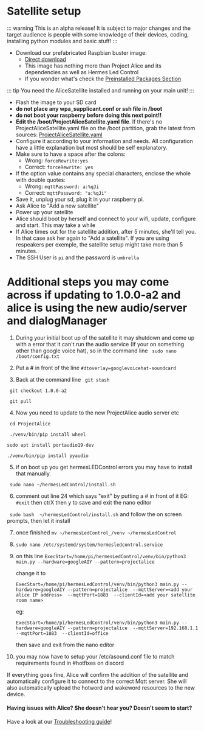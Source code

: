 # Satellite setup

::: warning
This is an alpha release! It is subject to major changes and the target audience is people with some knowledge of their devices, coding, installing python modules and basic stuff!
:::


- Download our prefabricated Raspbian buster image:
   - [Direct download](https://github.com/project-alice-assistant/ProjectAliceSatellite/releases/tag/v1.0.0-a1)
   - This image has nothing more than Project Alice and its dependencies as well as Hermes Led Control
   - If you wonder what's check the [Preinstalled Packages Section](preinstalled)

::: tip
You need the AliceSatellite installed and running on your main unit!
:::

- Flash the image to your SD card
- **do not place any wpa_supplicant.conf or ssh file in /boot**
- **do not boot your raspberry before doing this next point!!**
- **Edit the /boot/ProjectAliceSatellite.yaml file**. If there's no ProjectAliceSatellite.yaml file on the /boot partition, grab the latest from sources: [ProjectAliceSatellite.yaml](https://github.com/project-alice-assistant/ProjectAliceSatellite/blob/master/ProjectAliceSatellite.yaml)
- Configure it according to your information and needs. All configuration have a little explanation but most should be self explanatory.
- Make sure to have a space after the colons:
   - Wrong: `forceRewrite:yes`
   - Correct: `forceRewrite: yes`
- If the option value contains any special characters, enclose the whole with double quotes:
   - Wrong: `mqttPassword: a:%qJi`
   - Correct: `mqttPassword: "a:%qJi"`
- Save it, unplug your sd, plug it in your raspberry pi.
- Ask Alice to "Add a new satellite"
- Power up your satellite
- Alice should boot by herself and connect to your wifi, update, configure and start. This may take a while
- If Alice times out for the satellite addition, after 5 minutes, she'll tell you. In that case ask her again to "Add a satellite". If you are using respeakers per exemple, the satellite setup might take more than 5 minutes.
- The SSH User is `pi` and the password is `umbrella`

# Additional steps you may come across if updating to 1.0.0-a2 and alice is using the new audio/server and dialogManager

1. During your initial boot up of the satellite it may shutdown and come up with a error that it can't run the audio service (If your on something other than google voice hat), so in the command line 
``` sudo nano /boot/config.txt``` 
2. Put a # in front of the line ```#dtoverlay=googlevoicehat-soundcard```

3. Back at the command line 
``` git stash```

``` git checkout 1.0.0-a2```

``` git pull```

4. Now you need to update to the new ProjectAlice audio server etc

``` cd ProjectAlice```

``` ./venv/bin/pip install wheel```

``` sudo apt install portaudio19-dev ```

``` ./venv/bin/pip install pyaudio ```

5. if on boot up you get hermesLEDControl errors you may have to install that manually.

``` sudo nano ~/hermesLedControl/install.sh``` 

6. comment out line 24 which says "exit" by putting a # in front of it EG: ```#exit``` then ctrX  then y to save and exit the nano editor

``` sudo bash  ~/hermesLedControl/install.sh``` and follow the on screen prompts, then let it install

7. once finished ```mv ~/hermesLedControl_/venv ~/hermesLedControl```

8. ```sudo nano /etc/systemd/system/hermesledcontrol.service```

9. on this line ```ExecStart=/home/pi/hermesLedControl/venv/bin/python3 main.py --hardware=googleAIY --pattern=projectalice```

   change it to 
   
   ```ExecStart=/home/pi/hermesLedControl/venv/bin/python3 main.py --hardware=googleAIY --pattern=projectalice  --mqttServer=<add your alice IP address>  --mqttPort=1883  --clientId=<add your satellite room name>```
   
   eg:
   
   ```ExecStart=/home/pi/hermesLedControl/venv/bin/python3 main.py --hardware=googleAIY --pattern=projectalice  --mqttServer=192.168.1.1  --mqttPort=1883  --clientId=office```
   
   then save and exit from the nano editor

10. you may now have to setup your /etc/asound.conf file to match requirements found in #hotfixes on discord
 

If everything goes fine, Alice will confirm the addition of the satellite and automatically configure it to connect to the correct Mqtt server. She will also automatically upload the hotword and wakeword resources to the new device.

#### Having issues with Alice? She doesn't hear you? Doesn't seem to start?
Have a look at our [Troubleshooting guide](troubleshooting)!

